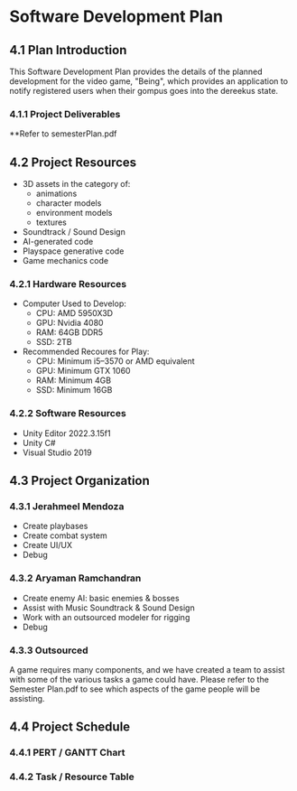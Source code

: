 # Software Development Plan

## 4.1   Plan Introduction <br>
  This Software Development Plan provides the details of the planned development for the video game, "Being", which provides an application to notify registered users when their gompus goes into the dereekus state.
### 4.1.1 Project Deliverables <br>
  **Refer to semesterPlan.pdf
## 4.2   Project Resources <br>
  - 3D assets in the category of:
      - animations
      - character models
      - environment models
      - textures
  - Soundtrack / Sound Design
  - AI-generated code
  - Playspace generative code
  - Game mechanics code
### 4.2.1 Hardware Resources <br>
  - Computer Used to Develop:
      - CPU: AMD 5950X3D
      - GPU: Nvidia 4080
      - RAM: 64GB DDR5
      - SSD: 2TB
  - Recommended Recoures for Play:
      - CPU: Minimum i5–3570 or AMD equivalent
      - GPU: Minimum GTX 1060
      - RAM: Minimum 4GB
      - SSD: Minimum 16GB
### 4.2.2 Software Resources <br>
  - Unity Editor 2022.3.15f1
  - Unity C#
  - Visual Studio 2019
## 4.3   Project Organization <br>

### 4.3.1 Jerahmeel Mendoza <br>
  - Create playbases
  - Create combat system
  - Create UI/UX
  - Debug

### 4.3.2 Aryaman Ramchandran <br>
  - Create enemy AI: basic enemies & bosses
  - Assist with Music Soundtrack & Sound Design
  - Work with an outsourced modeler for rigging
  - Debug

### 4.3.3 Outsourced <br>
  A game requires many components, and we have created a team to assist with some of the various tasks a game could have. Please refer to the Semester Plan.pdf to see which aspects of the game people will be assisting.

## 4.4   Project Schedule <br>

### 4.4.1 PERT / GANTT Chart <br>

### 4.4.2 Task / Resource Table <br>
